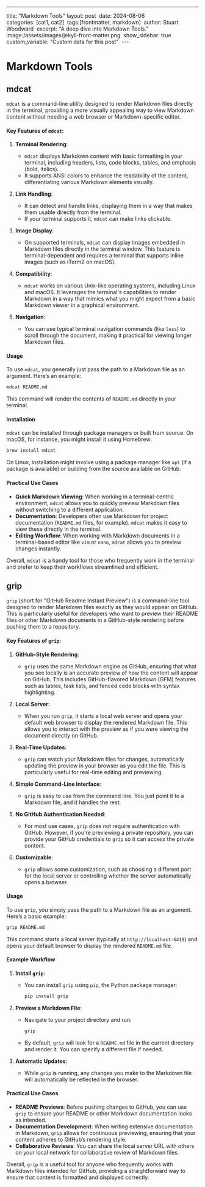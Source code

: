 ---
title: "Markdown Tools"
layout: post 
date: 2024-08-06 
categories: [cat1, cat2] 
tags:[frontmatter, markdown] 
author: Stuart Woodward 
excerpt: "A deep dive into Markdown Tools." 
image:/assets/images/jekyll-front-matter.png 
show_sidebar: true 
custom_variable: "Custom data for this post"
 ---
# Markdown Tools

## mdcat

`mdcat` is a command-line utility designed to render Markdown files directly in the terminal, providing a more visually appealing way to view Markdown content without needing a web browser or Markdown-specific editor.

#### Key Features of `mdcat`:

1. **Terminal Rendering**:
   - `mdcat` displays Markdown content with basic formatting in your terminal, including headers, lists, code blocks, tables, and emphasis (bold, italics).
   - It supports ANSI colors to enhance the readability of the content, differentiating various Markdown elements visually.

2. **Link Handling**:
   - It can detect and handle links, displaying them in a way that makes them usable directly from the terminal.
   - If your terminal supports it, `mdcat` can make links clickable.

3. **Image Display**:
   - On supported terminals, `mdcat` can display images embedded in Markdown files directly in the terminal window. This feature is terminal-dependent and requires a terminal that supports inline images (such as iTerm2 on macOS).

4. **Compatibility**:
   - `mdcat` works on various Unix-like operating systems, including Linux and macOS. It leverages the terminal's capabilities to render Markdown in a way that mimics what you might expect from a basic Markdown viewer in a graphical environment.

5. **Navigation**:
   - You can use typical terminal navigation commands (like `less`) to scroll through the document, making it practical for viewing longer Markdown files.

#### Usage

To use `mdcat`, you generally just pass the path to a Markdown file as an argument. Here’s an example:

```bash
mdcat README.md
```

This command will render the contents of `README.md` directly in your terminal.

#### Installation

`mdcat` can be installed through package managers or built from source. On macOS, for instance, you might install it using Homebrew:

```bash
brew install mdcat
```

On Linux, installation might involve using a package manager like `apt` (if a package is available) or building from the source available on GitHub.

#### Practical Use Cases

- **Quick Markdown Viewing**: When working in a terminal-centric environment, `mdcat` allows you to quickly preview Markdown files without switching to a different application.
- **Documentation**: Developers often use Markdown for project documentation (`README.md` files, for example). `mdcat` makes it easy to view these directly in the terminal.
- **Editing Workflow**: When working with Markdown documents in a terminal-based editor like `vim` or `nano`, `mdcat` allows you to preview changes instantly.

Overall, `mdcat` is a handy tool for those who frequently work in the terminal 
and prefer to keep their workflows streamlined and efficient.

## grip

`grip` (short for "GitHub Readme Instant Preview") is a command-line tool designed to render Markdown files exactly as they would appear on GitHub. This is particularly useful for developers who want to preview their README files or other Markdown documents in a GitHub-style rendering before pushing them to a repository.

#### Key Features of `grip`:

1. **GitHub-Style Rendering**:
   - `grip` uses the same Markdown engine as GitHub, ensuring that what you see locally is an accurate preview of how the content will appear on GitHub. This includes GitHub-flavored Markdown (GFM) features such as tables, task lists, and fenced code blocks with syntax highlighting.

2. **Local Server**:
   - When you run `grip`, it starts a local web server and opens your default web browser to display the rendered Markdown file. This allows you to interact with the preview as if you were viewing the document directly on GitHub.

3. **Real-Time Updates**:
   - `grip` can watch your Markdown files for changes, automatically updating the preview in your browser as you edit the file. This is particularly useful for real-time editing and previewing.

4. **Simple Command-Line Interface**:
   - `grip` is easy to use from the command line. You just point it to a Markdown file, and it handles the rest.

5. **No GitHub Authentication Needed**:
   - For most use cases, `grip` does not require authentication with GitHub. However, if you're previewing a private repository, you can provide your GitHub credentials to `grip` so it can access the private content.

6. **Customizable**:
   - `grip` allows some customization, such as choosing a different port for the local server or controlling whether the server automatically opens a browser.

#### Usage

To use `grip`, you simply pass the path to a Markdown file as an argument. Here’s a basic example:

```bash
grip README.md
```

This command starts a local server (typically at `http://localhost:6419`) and opens your default browser to display the rendered `README.md` file.

#### Example Workflow

1. **Install `grip`**:
   - You can install `grip` using `pip`, the Python package manager:
     ```bash
     pip install grip
     ```

2. **Preview a Markdown File**:
   - Navigate to your project directory and run:
     ```bash
     grip
     ```
   - By default, `grip` will look for a `README.md` file in the current directory and render it. You can specify a different file if needed.

3. **Automatic Updates**:
   - While `grip` is running, any changes you make to the Markdown file will automatically be reflected in the browser.

#### Practical Use Cases

- **README Previews**: Before pushing changes to GitHub, you can use `grip` to ensure your README or other Markdown documentation looks as intended.
- **Documentation Development**: When writing extensive documentation in Markdown, `grip` allows for continuous previewing, ensuring that your content adheres to GitHub’s rendering style.
- **Collaborative Reviews**: You can share the local server URL with others on your local network for collaborative review of Markdown files.

Overall, `grip` is a useful tool for anyone who frequently works with Markdown files intended for GitHub, providing a straightforward way to ensure that content is formatted and displayed correctly.
